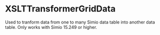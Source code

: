# XSLTTransformerGridData
Used to tranform data from one to many Simio data table into another data table.   Only works with Simio 15.249 or higher.
